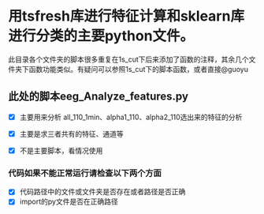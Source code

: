 # 用tsfresh库进行特征计算和sklearn库进行分类的主要python文件。

此目录各个文件夹的脚本很多重复在1s_cut下后来添加了函数的注释，其余几个文件夹下函数功能类似。有疑问可以参照1s_cut下的脚本函数，或者直接@guoyu

##  此处的脚本eeg_Analyze_features.py
- [x]  主要用来分析 all_110_1min、alpha1_110、alpha2_110选出来的特征的分析
- [x]  主要是求三者共有的特征、通道等
- [x]  不是主要脚本，看情况使用


### 代码如果不能正常运行请检查以下两个方面

- [x] 代码路径中的文件或文件夹是否存在或者路径是否正确
- [x] import的py文件是否在正确路径
